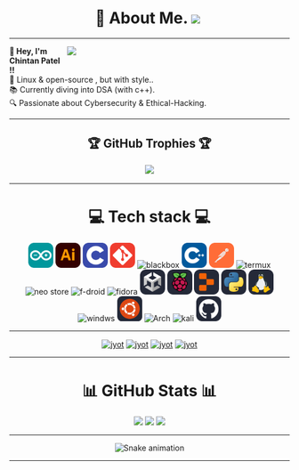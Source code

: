 <div align=center>
 
 # 💫 About Me. <img src="https://github.com/Anmol-Baranwal/Cool-GIFs-For-GitHub/assets/74038190/7bb1e704-6026-48f9-8435-2f4d40101348" width="75">&nbsp;
 
 </div>

 ---
 
 <img align="right" src="https://user-images.githubusercontent.com/74038190/225813708-98b745f2-7d22-48cf-9150-083f1b00d6c9.gif" width="400" style="margin: 0 0 10px 10px;">

**👋 Hey, I'm Chintan Patel  !!**  
🚀 Linux & open-source , but with style..        
📚 Currently diving into DSA (with c++).   
🔍 Passionate about Cybersecurity & Ethical-Hacking. 

---

<div align=center>
 
## 🏆 GitHub Trophies 🏆
![](https://github-profile-trophy.vercel.app/?username=Chintan-patel-24&theme=radical&no-frame=false&no-bg=false&margin-w=4)
</div>

---

<div align=center>
<h1> 💻 Tech stack 💻 </h1>

 <a> <img src="https://raw.githubusercontent.com/tandpfun/skill-icons/65dea6c4eaca7da319e552c09f4cf5a9a8dab2c8/icons/Arduino.svg" alt="arduino" width="45" height="45">
</a>
 <a> <img src="https://raw.githubusercontent.com/tandpfun/skill-icons/65dea6c4eaca7da319e552c09f4cf5a9a8dab2c8/icons/Illustrator.svg" alt="ai" width="45" height="45">
</a>
<a>  <img src="https://raw.githubusercontent.com/tandpfun/skill-icons/65dea6c4eaca7da319e552c09f4cf5a9a8dab2c8/icons/C.svg" alt="c" width="45" height="45">
</a>
 <a>  <img src="https://raw.githubusercontent.com/tandpfun/skill-icons/65dea6c4eaca7da319e552c09f4cf5a9a8dab2c8/icons/Git.svg" alt="git" width="45" height="45">
 </a>
 <a> <img src="https://img.utdstc.com/icon/012/cf9/012cf9c4c37f23b8f9961de3d2fa2948cb2d148e6ae62aa1b554b78602d12e6d:200"  alt="blackbox" width="45" height="45">
 </a>
  <a> <img src="https://raw.githubusercontent.com/tandpfun/skill-icons/65dea6c4eaca7da319e552c09f4cf5a9a8dab2c8/icons/CPP.svg" alt="c++" width="45" height="45"> 
 </a>
 <a> <img src="https://raw.githubusercontent.com/tandpfun/skill-icons/65dea6c4eaca7da319e552c09f4cf5a9a8dab2c8/icons/Postman.svg" alt="postmen" width="45" height="45">
</a>
<a> <img src="https://play-lh.googleusercontent.com/m3oqSZCwmitiZ-Im-CQu_rqT5eLHilOp5IudBynv3COJUumFzuQaP2dgTDxRL_03f4x2" alt="termux" width="45" height="45">
</a>
<a> <img src="https://img.utdstc.com/icon/968/ccc/968cccc2d5cb83158f8749cc255be61f84cfd18196aeff93872f7d80a2361f91:200" alt="neo store" width="45" height="45">
</a>
<a>  <img src="https://f-droid.org/assets/fdroid-logo_bfHl7nsLHOUQxzdU8-rGIhn4bAgl6z7k2mA3fWoCyT4=.png" alt="f-droid" width="45" height="45">
</a>
<a> <img src="https://upload.wikimedia.org/wikipedia/commons/thumb/4/41/Fedora_icon_%282021%29.svg/2089px-Fedora_icon_%282021%29.svg.png" alt="fidora" width="45" height="45">
 </a>
 <a> <img src="https://raw.githubusercontent.com/tandpfun/skill-icons/65dea6c4eaca7da319e552c09f4cf5a9a8dab2c8/icons/Unity-Dark.svg" alt="unity" width="45" height="45">
  </a>
  <a> <img src="https://raw.githubusercontent.com/tandpfun/skill-icons/65dea6c4eaca7da319e552c09f4cf5a9a8dab2c8/icons/RaspberryPi-Dark.svg" alt="ruspburry pi" width="45" height="45">
</a>
<a> <img src="https://raw.githubusercontent.com/tandpfun/skill-icons/65dea6c4eaca7da319e552c09f4cf5a9a8dab2c8/icons/Replit-Dark.svg" alt="replit" width="45" height="45">
</a>
<a> <img src="https://raw.githubusercontent.com/tandpfun/skill-icons/65dea6c4eaca7da319e552c09f4cf5a9a8dab2c8/icons/Python-Dark.svg" alt="python" width="45" height="45">
</a>
<a> <img src="https://raw.githubusercontent.com/tandpfun/skill-icons/65dea6c4eaca7da319e552c09f4cf5a9a8dab2c8/icons/Linux-Dark.svg" alt="linux" width="45" height="45">
</a>
  <a> <img src="https://raw.githubusercontent.com/tandpfun/skill-icons/65dea6c4eaca7da319e552c09f4cf5a9a8dab2c8/icons/Windows-Dark.svg" alt="windws" width="45" height="45">
 </a>
 <a> <img src="https://raw.githubusercontent.com/tandpfun/skill-icons/65dea6c4eaca7da319e552c09f4cf5a9a8dab2c8/icons/Ubuntu-Dark.svg" alt="unantu" width="45" height="45">
 </a>
<a> <img src="https://raw.githubusercontent.com/tandpfun/skill-icons/65dea6c4eaca7da319e552c09f4cf5a9a8dab2c8/icons/Arch-Dark.svg" alt="Arch" width="45" height="45"/>
 </a>
 <a> <img src="https://raw.githubusercontent.com/tandpfun/skill-icons/65dea6c4eaca7da319e552c09f4cf5a9a8dab2c8/icons/Kali-Dark.svg" alt="kali" width="45" height="45">
 </a>
 <a> <img src="https://raw.githubusercontent.com/tandpfun/skill-icons/65dea6c4eaca7da319e552c09f4cf5a9a8dab2c8/icons/Github-Dark.svg" alt="github" width="45"  height="45"/>
 </a>

</div>

---

<p align="center">
  <a href="https://leetcode.com//" target="_blank"><img align="center" src="https://leetcode.com/static/images/badges/2024/gif/2024-02.gif" alt="jyot" height="145" width="145" /></a>
  <a href="https://leetcode.com//" target="_blank"><img align="center" src="https://leetcode.com/static/images/badges/2024/gif/2024-03.gif" alt="jyot" height="145" width="145" /></a>
  <a href="https://leetcode.com//" target="_blank"><img align="center" src="https://assets.leetcode.com/static_assets/marketing/2024-200.gif" alt="jyot" height="145" width="145" /></a>
  <a href="https://leetcode.com//" target="_blank"><img align="center" src="https://assets.leetcode.com/static_assets/marketing/2024-100.gif" alt="jyot" height="145" width="145" /></a>
</p>

---

<div align=center>
 
# 📊 GitHub Stats 📊
![](https://github-readme-streak-stats.herokuapp.com/?user=Chintan-patel-24&theme=dark&hide_border=false)
![](https://github-readme-stats.vercel.app/api?username=Chintan-patel-24&theme=dark&hide_border=false&include_all_commits=true&count_private=true)
![](https://github-readme-stats.vercel.app/api/top-langs/?username=Chintan-patel-24&theme=dark&hide_border=false&include_all_commits=true&count_private=true&layout=compact)<br>

</div>

---

<div align="center">
  <img src="https://profile-readme-generator.com/assets/snake.svg" alt="Snake animation" />
</div>

---
